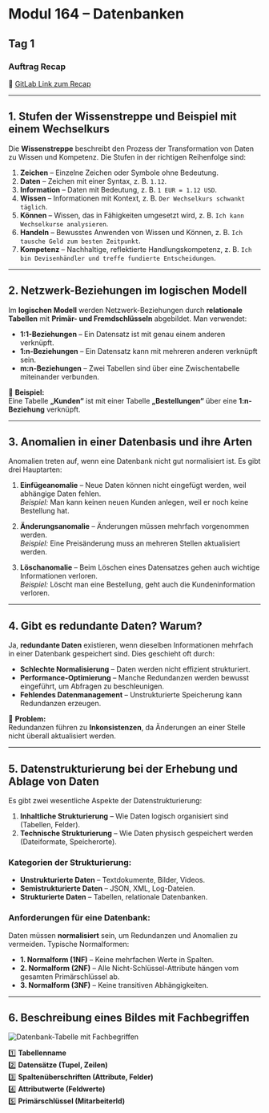 # Modul 164 – Datenbanken

## Tag 1

### Auftrag Recap  
🔗 [GitLab Link zum Recap](https://gitlab.com/ch-tbz-it/Stud/m164/-/blob/main/1.Tag/Recap/Recap.md)

---

## 1. Stufen der Wissenstreppe und Beispiel mit einem Wechselkurs

Die **Wissenstreppe** beschreibt den Prozess der Transformation von Daten zu Wissen und Kompetenz. Die Stufen in der richtigen Reihenfolge sind:

1. **Zeichen** – Einzelne Zeichen oder Symbole ohne Bedeutung.  
2. **Daten** – Zeichen mit einer Syntax, z. B. `1.12`.  
3. **Information** – Daten mit Bedeutung, z. B. `1 EUR = 1.12 USD`.  
4. **Wissen** – Informationen mit Kontext, z. B. `Der Wechselkurs schwankt täglich`.  
5. **Können** – Wissen, das in Fähigkeiten umgesetzt wird, z. B. `Ich kann Wechselkurse analysieren`.  
6. **Handeln** – Bewusstes Anwenden von Wissen und Können, z. B. `Ich tausche Geld zum besten Zeitpunkt`.  
7. **Kompetenz** – Nachhaltige, reflektierte Handlungskompetenz, z. B. `Ich bin Devisenhändler und treffe fundierte Entscheidungen`.

---

## 2. Netzwerk-Beziehungen im logischen Modell

Im **logischen Modell** werden Netzwerk-Beziehungen durch **relationale Tabellen** mit **Primär- und Fremdschlüsseln** abgebildet. Man verwendet:

- **1:1-Beziehungen** – Ein Datensatz ist mit genau einem anderen verknüpft.  
- **1:n-Beziehungen** – Ein Datensatz kann mit mehreren anderen verknüpft sein.  
- **m:n-Beziehungen** – Zwei Tabellen sind über eine Zwischentabelle miteinander verbunden.

📌 **Beispiel:**  
Eine Tabelle **„Kunden“** ist mit einer Tabelle **„Bestellungen“** über eine **1:n-Beziehung** verknüpft.

---

## 3. Anomalien in einer Datenbasis und ihre Arten

Anomalien treten auf, wenn eine Datenbank nicht gut normalisiert ist. Es gibt drei Hauptarten:

1. **Einfügeanomalie** – Neue Daten können nicht eingefügt werden, weil abhängige Daten fehlen.  
   *Beispiel:* Man kann keinen neuen Kunden anlegen, weil er noch keine Bestellung hat.

2. **Änderungsanomalie** – Änderungen müssen mehrfach vorgenommen werden.  
   *Beispiel:* Eine Preisänderung muss an mehreren Stellen aktualisiert werden.

3. **Löschanomalie** – Beim Löschen eines Datensatzes gehen auch wichtige Informationen verloren.  
   *Beispiel:* Löscht man eine Bestellung, geht auch die Kundeninformation verloren.

---

## 4. Gibt es redundante Daten? Warum?

Ja, **redundante Daten** existieren, wenn dieselben Informationen mehrfach in einer Datenbank gespeichert sind. Dies geschieht oft durch:

- **Schlechte Normalisierung** – Daten werden nicht effizient strukturiert.  
- **Performance-Optimierung** – Manche Redundanzen werden bewusst eingeführt, um Abfragen zu beschleunigen.  
- **Fehlendes Datenmanagement** – Unstrukturierte Speicherung kann Redundanzen erzeugen.

🔴 **Problem:**  
Redundanzen führen zu **Inkonsistenzen**, da Änderungen an einer Stelle nicht überall aktualisiert werden.

---

## 5. Datenstrukturierung bei der Erhebung und Ablage von Daten

Es gibt zwei wesentliche Aspekte der Datenstrukturierung:

1. **Inhaltliche Strukturierung** – Wie Daten logisch organisiert sind (Tabellen, Felder).  
2. **Technische Strukturierung** – Wie Daten physisch gespeichert werden (Dateiformate, Speicherorte).

### Kategorien der Strukturierung:

- **Unstrukturierte Daten** – Textdokumente, Bilder, Videos.  
- **Semistrukturierte Daten** – JSON, XML, Log-Dateien.  
- **Strukturierte Daten** – Tabellen, relationale Datenbanken.

### Anforderungen für eine Datenbank:

Daten müssen **normalisiert** sein, um Redundanzen und Anomalien zu vermeiden. Typische Normalformen:

- **1. Normalform (1NF)** – Keine mehrfachen Werte in Spalten.  
- **2. Normalform (2NF)** – Alle Nicht-Schlüssel-Attribute hängen vom gesamten Primärschlüssel ab.  
- **3. Normalform (3NF)** – Keine transitiven Abhängigkeiten.

---

## 6. Beschreibung eines Bildes mit Fachbegriffen

![Datenbank-Tabelle mit Fachbegriffen](https://gitlab.com/ch-tbz-it/Stud/m164/-/raw/main/1.Tag/Recap/Tabelle_labelled.png)


1️⃣ **Tabellenname**  
2️⃣ **Datensätze (Tupel, Zeilen)**  
3️⃣ **Spaltenüberschriften (Attribute, Felder)**  
4️⃣ **Attributwerte (Feldwerte)**  
5️⃣ **Primärschlüssel (MitarbeiterId)**
